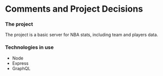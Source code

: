 # Comments and Project Decisions

### The project
The project is a basic server for NBA stats, including team and players data. 

### Technologies in use
- Node
- Express
- GraphQL
